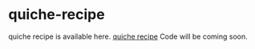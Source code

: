 # quiche-recipe
quiche recipe is available here. <a href="https://metavideos.com/video/66739766/quiche-recipe-of-sweet-potato-crust">quiche recipe</a>
Code will be coming soon.

